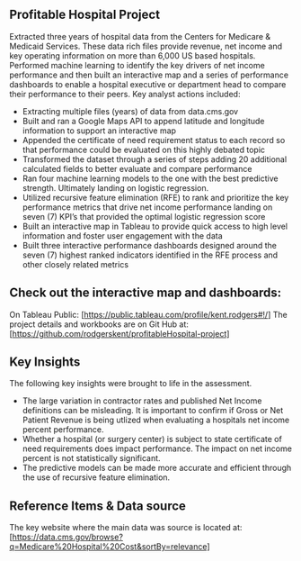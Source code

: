 ## Profitable Hospital Project 
Extracted three years of hospital data from the Centers for Medicare & Medicaid Services. These data rich files provide revenue, net income and key operating information on more than 6,000 US based hospitals. Performed machine learning to identify the key drivers of net income performance and then built an interactive map and a series of performance dashboards to enable a hospital executive or department head to compare their performance to their peers. Key analyst actions included:
* []()Extracting multiple files (years) of data from data.cms.gov
* []()Built and ran a Google Maps API to append latitude and longitude information to support an interactive map
* []()Appended the certificate of need requirement status to each record so that performance could be evaluated on this highly debated topic
* []()Transformed the dataset through a series of steps adding 20 additional calculated fields to better evaluate and compare performance
* []()Ran four machine learning models to the one with the best predictive strength. Ultimately landing on logistic regression.
* []()Utilized recursive feature elimination (RFE) to rank and prioritize the key performance metrics that drive net income performance landing on seven (7) KPI’s that provided the optimal logistic regression score
* []()Built an interactive map in Tableau to provide quick access to high level information and foster user engagement with the data
* []()Built three interactive performance dashboards designed around the seven (7) highest ranked indicators identified in the RFE process and other closely related metrics


## Check out the interactive map and dashboards:
On Tableau Public: [https://public.tableau.com/profile/kent.rodgers#!/]
The project details and workbooks are on Git Hub at: [https://github.com/rodgerskent/profitableHospital-project]

## Key Insights
The following key insights were brought to life in the assessment.
* []()The large variation in contractor rates and published Net Income definitions can be misleading. It is important to confirm if Gross or Net Patient Revenue is being utlized when evaluating a hospitals net income percent performance.  
* []()Whether a hospital (or surgery center) is subject to state certificate of need requirements does impact performance. The impact on net income percent is not statistically significant. 
* []()The predictive models can be made more accurate and efficient through the use of recursive feature elimination. 

## Reference Items & Data source
The key website where the main data was source is located at: [https://data.cms.gov/browse?q=Medicare%20Hospital%20Cost&sortBy=relevance]
